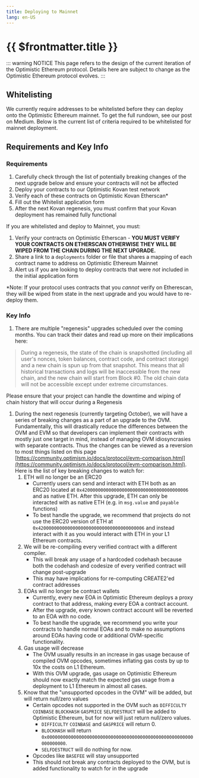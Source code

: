 ```yaml
---
title: Deploying to Mainnet
lang: en-US
---
```


# {{ $frontmatter.title }}

::: warning NOTICE
This page refers to the design of the current iteration of the Optimistic Ethereum protocol.
Details here are subject to change as the Optimistic Ethereum protocol evolves.
:::


## Whitelisting

We currently require addresses to be whitelisted before they can deploy onto the Optimistic Ethereum mainnet. To get the full rundown, see our post on Medium. Below is the current list of criteria required to be whitelisted for mainnet deployment.

## Requirements and Key Info

### Requirements

1. Carefully check through the list of potentially breaking changes of the next upgrade below and ensure your contracts will not be affected
2. Deploy your contracts to our Optimistic Kovan test network
3. Verify each of these contracts on Optimistic Kovan Etherscan*
4. Fill out the Whitelist application form
5. After the next Kovan regenesis, you must confirm that your Kovan deployment has remained fully functional

If you are whitelisted and deploy to Mainnet, you must:

1. Verify your contracts on Optimistic Etherscan - **YOU MUST VERIFY YOUR CONTRACTS ON ETHERSCAN OTHERWISE THEY WILL BE WIPED FROM THE CHAIN DURING THE NEXT UPGRADE.**
2. Share a link to a `deployments` folder or file that shares a mapping of each contract name to address on Optimistic Ethereum Mainnet
3. Alert us if you are looking to deploy contracts that were *not* included in the initial application form

*Note: If your protocol uses contracts that you *cannot* verify on Etherescan, they will be wiped from state in the next upgrade and you would have to re-deploy them.

### Key Info

1. There are multiple  "regenesis" upgrades scheduled over the coming months. You can track their dates and read up more on their implications here:

> During a regenesis, the state of the chain is snapshotted (including all user's nonces, token balances, contract code, and contract storage) and a new chain is spun up from that snapshot. This means that all historical transactions and logs will be inaccessible from the new chain, and the new chain will start from Block #0. The old chain data will not be accessible except under extreme circumstances.

Please ensure that your project can handle the downtime and wiping of chain history that will occur during a Regenesis

1. During the next regenesis (currently targeting October), we will have a series of breaking changes as a part of an upgrade to the OVM. Fundamentally, this will drastically reduce the differences between the OVM and EVM so that developers can implement their contracts with mostly just one target in mind, instead of managing OVM idiosyncrasies with separate contracts. Thus the changes can be viewed as a reversion to most things listed on this page [https://community.optimism.io/docs/protocol/evm-comparison.html](https://community.optimism.io/docs/protocol/evm-comparison.html). Here is the list of key breaking changes to watch for:
    1. ETH will no longer be an ERC20
        - Currently users can send and interact with ETH both as an ERC20 located at `0x4200000000000000000000000000000000000006` and as native ETH. After this upgrade, ETH can only be interacted with as native ETH (e.g. in `msg.value` and `payable` functions)
        - To best handle the upgrade, we recommend that projects do not use the ERC20 version of ETH at `0x4200000000000000000000000000000000000006` and instead interact with it as you would interact with ETH in your L1 Ethereum contracts.
    2. We will be re-compiling every verified contract with a different compiler.
        - This will break any usage of a hardcoded codehash because both the codehash and codesize of every verified contract will change post-upgrade
        - This may have implications for re-computing CREATE2'ed contract addresses
    3. EOAs will no longer be contract wallets
        - Currently, every new EOA in Optimistic Ethereum deploys a proxy contract to that address, making every EOA a contract account.
        - After the upgrade, every known contract account will be reverted to an EOA with no code.
        - To best handle the upgrade, we recommend you write your contracts to handle normal EOAs and to make no assumptions around EOAs having code or additional OVM-specific functionality.
    4. Gas usage will decrease
        - The OVM usually results in an increase in gas usage because of compiled OVM opcodes, sometimes inflating gas costs by up to 10x the costs on L1 Ethereum.
        - With this OVM upgrade, gas usage on Optimistic Ethereum should now exactly match the expected gas usage from a deployment to L1 Ethereum in almost all cases.
    5. Know that the "unsupported opcodes in the OVM" will be added, but will return null/zero values
        - Certain opcodes not supported in the OVM such as `DIFFICULTY` `COINBASE` `BLOCKHASH` `GASPRICE` `SELFDESTRUCT` will be added to Optimistic Ethereum, but for now will just return null/zero values.
            - `DIFFICULTY` `COINBASE` and `GASPRICE` will return 0.
            - `BLOCKHASH` will return `0x0000000000000000000000000000000000000000000000000000000000000000`.
            - `SELFDESTRUCT` will do nothing for now.
        - Opcodes like `BASEFEE` will stay unsupported
        - This should not break any contracts deployed to the OVM, but is added functionality to watch for in the upgrade